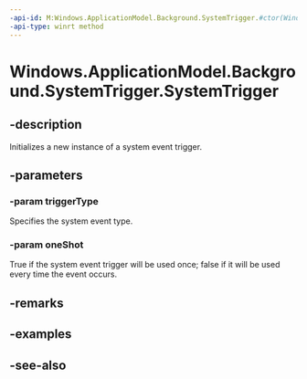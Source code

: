 ```yaml
---
-api-id: M:Windows.ApplicationModel.Background.SystemTrigger.#ctor(Windows.ApplicationModel.Background.SystemTriggerType,System.Boolean)
-api-type: winrt method
---
```


<!-- Method syntax
public SystemTrigger(Windows.ApplicationModel.Background.SystemTriggerType triggerType, System.Boolean oneShot)
-->

# Windows.ApplicationModel.Background.SystemTrigger.SystemTrigger

## -description
Initializes a new instance of a system event trigger.

## -parameters
### -param triggerType
Specifies the system event type.

### -param oneShot
True if the system event trigger will be used once; false if it will be used every time the event occurs.

## -remarks

## -examples

## -see-also
